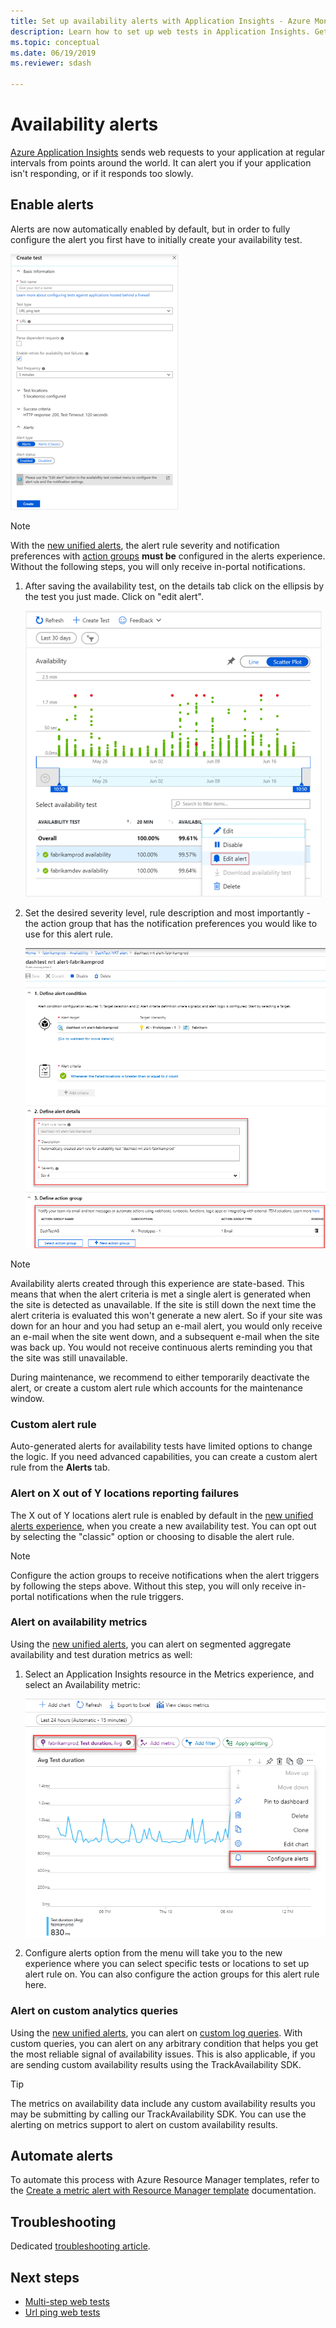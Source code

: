 ```yaml
---
title: Set up availability alerts with Application Insights - Azure Monitor | Microsoft Docs
description: Learn how to set up web tests in Application Insights. Get alerts if a website becomes unavailable or responds slowly.
ms.topic: conceptual
ms.date: 06/19/2019
ms.reviewer: sdash

---
```


# Availability alerts

[Azure Application Insights](./app-insights-overview.md) sends web requests to your application at regular intervals from points around the world. It can alert you if your application isn't responding, or if it responds too slowly.

## Enable alerts

Alerts are now automatically enabled by default, but in order to fully configure the alert you first have to initially create your availability test.

![Create experience](./media/availability-alerts/create-test.png)

> [!NOTE]
>  With the [new unified alerts](../alerts/alerts-overview.md), the alert rule severity and notification preferences with [action groups](../alerts/action-groups.md) **must be** configured in the alerts experience. Without the following steps, you will only receive in-portal notifications.

1. After saving the availability test, on the details tab click on the ellipsis by the test you just made. Click on "edit alert".

   ![Screenshot shows Edit alert selected from the menu.](./media/availability-alerts/edit-alert.png)

2. Set the desired severity level, rule description and most importantly - the action group that has the notification preferences you would like to use for this alert rule.

   ![Screenshot shows the Rules management page where you can edit the rule.](./media/availability-alerts/set-action-group.png)

> [!NOTE]
> Availability alerts created through this experience are state-based. This means that when the alert criteria is met a single alert is generated when the site is detected as unavailable. If the site is still down the next time the alert criteria is evaluated this won't generate a new alert. So if your site was down for an hour and you had setup an e-mail alert, you would only receive an e-mail when the site went down, and a subsequent e-mail when the site was back up. You would not receive continuous alerts reminding you that the site was still unavailable.

During maintenance, we recommend to either temporarily deactivate the alert, or create a custom alert rule which accounts for the maintenance window.

### Custom alert rule

Auto-generated alerts for availability tests have limited options to change the logic. If you need advanced capabilities, you can create a custom alert rule from the **Alerts** tab.

### Alert on X out of Y locations reporting failures

The X out of Y locations alert rule is enabled by default in the [new unified alerts experience](../alerts/alerts-overview.md), when you create a new availability test. You can opt out by selecting the "classic" option or choosing to disable the alert rule.

> [!NOTE]
> Configure the action groups to receive notifications when the alert triggers by following the steps above. Without this step, you will only receive in-portal notifications when the rule triggers.
>

### Alert on availability metrics

Using the [new unified alerts](../alerts/alerts-overview.md), you can alert on segmented aggregate availability and test duration metrics as well:

1. Select an Application Insights resource in the Metrics experience, and select an Availability metric:

    ![Availability metrics selection](./media/availability-alerts/select-metric.png)

2. Configure alerts option from the menu will take you to the new experience where you can select specific tests or locations to set up alert rule on. You can also configure the action groups for this alert rule here.

### Alert on custom analytics queries

Using the [new unified alerts](../alerts/alerts-overview.md), you can alert on [custom log queries](../alerts/alerts-unified-log.md). With custom queries, you can alert on any arbitrary condition that helps you get the most reliable signal of availability issues. This is also applicable, if you are sending custom availability results using the TrackAvailability SDK.

> [!Tip]
> The metrics on availability data include any custom availability results you may be submitting by calling our TrackAvailability SDK. You can use the alerting on metrics support to alert on custom availability results.
>

## Automate alerts

To automate this process with Azure Resource Manager templates, refer to the [Create a metric alert with Resource Manager template](../alerts/alerts-metric-create-templates.md#template-for-an-availability-test-along-with-a-metric-alert) documentation.

## Troubleshooting

Dedicated [troubleshooting article](troubleshoot-availability.md).

## Next steps

* [Multi-step web tests](availability-multistep.md)
* [Url ping web tests](monitor-web-app-availability.md)

